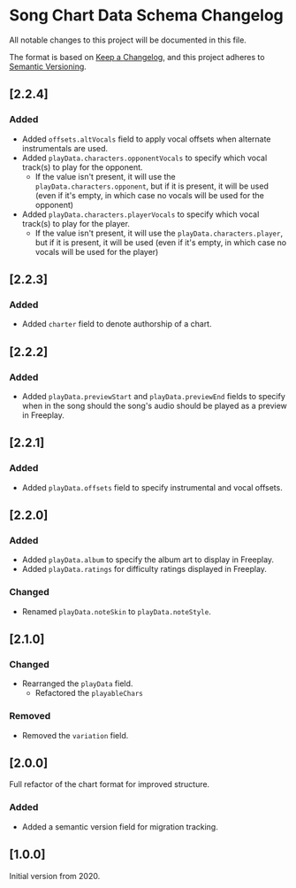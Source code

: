 # Song Chart Data Schema Changelog

All notable changes to this project will be documented in this file.

The format is based on [Keep a Changelog](https://keepachangelog.com/en/1.0.0/),
and this project adheres to [Semantic Versioning](https://semver.org/spec/v2.0.0.html).

## [2.2.4]
### Added
- Added `offsets.altVocals` field to apply vocal offsets when alternate instrumentals are used.
- Added `playData.characters.opponentVocals` to specify which vocal track(s) to play for the opponent.
  - If the value isn't present, it will use the `playData.characters.opponent`, but if it is present, it will be used (even if it's empty, in which case no vocals will be used for the opponent)
- Added `playData.characters.playerVocals` to specify which vocal track(s) to play for the player.
  - If the value isn't present, it will use the `playData.characters.player`, but if it is present, it will be used (even if it's empty, in which case no vocals will be used for the player)

## [2.2.3]
### Added
- Added `charter` field to denote authorship of a chart.

## [2.2.2]
### Added
- Added `playData.previewStart` and `playData.previewEnd` fields to specify when in the song should the song's audio should be played as a preview in Freeplay.

## [2.2.1]
### Added
- Added `playData.offsets` field to specify instrumental and vocal offsets.

## [2.2.0]
### Added
- Added `playData.album` to specify the album art to display in Freeplay.
- Added `playData.ratings` for difficulty ratings displayed in Freeplay.
### Changed
- Renamed `playData.noteSkin` to `playData.noteStyle`.

## [2.1.0]
### Changed
- Rearranged the `playData` field.
  - Refactored the `playableChars`
### Removed
- Removed the `variation` field.

## [2.0.0]
Full refactor of the chart format for improved structure.
### Added
- Added a semantic version field for migration tracking.

## [1.0.0]
Initial version from 2020.
